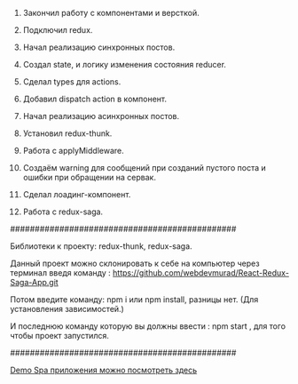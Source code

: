 1. Закончил работу с компонентами и версткой.

2. Подключил redux.

3. Начал реализацию синхронных постов.

4. Создал state, и логику изменения состояния reducer.

5. Сделал types для actions.

6. Добавил dispatch action в компонент.

7. Начал реализацию асинхронных постов.

8. Установил redux-thunk.

9. Работа с applyMiddleware.

10. Создаём warning для сообщений при созданий пустого поста и ошибки при обращении на сервак.

11. Сделал лоадинг-компонент.

12. Работа с redux-saga.

##############################################

Библиотеки к проекту: redux-thunk, redux-saga. 

Данный проект можно склонировать к себе на компьютер через терминал введя команду : https://github.com/webdevmurad/React-Redux-Saga-App.git

Потом введите команду: npm i или npm install, разницы нет. (Для установления зависимостей.)

И последнюю команду которую вы должны ввести : npm start , для того чтобы проект запустился.

##############################################

[Demo Spa приложения можно посмотреть здесь ](https://webdevmurad.github.io/React-Redux-Saga-App/)
